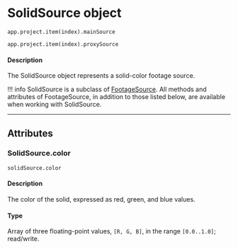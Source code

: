 # SolidSource object

`app.project.item(index).mainSource`

`app.project.item(index).proxySource`


#### Description

The SolidSource object represents a solid-color footage source.

!!! info
    SolidSource is a subclass of [FootageSource](footagesource.md). All methods and attributes of FootageSource, in addition to those listed below, are available when working with SolidSource.

---

## Attributes

### SolidSource.color

`solidSource.color`

#### Description

The color of the solid, expressed as red, green, and blue values.

#### Type

Array of three floating-point values, `[R, G, B]`, in the range `[0.0..1.0]`; read/write.
